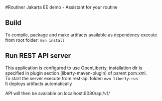 #Routiner
Jakarta EE demo - Assistant for your routine 
## Build
To compile, package and make artifacts available as dependency execute from root folder:
```mvn install```
## Run REST API server
This application is configured to use OpenLiberty, installation dir is specified in plugin section (liberty-maven-plugin) of parent pom.xml.<br> 
To start the server execute from rest-api folder:
```mvn liberty:run```<br>
It deploys artifacts automatically 

API will then be available on localhost:9080/api/v1/

